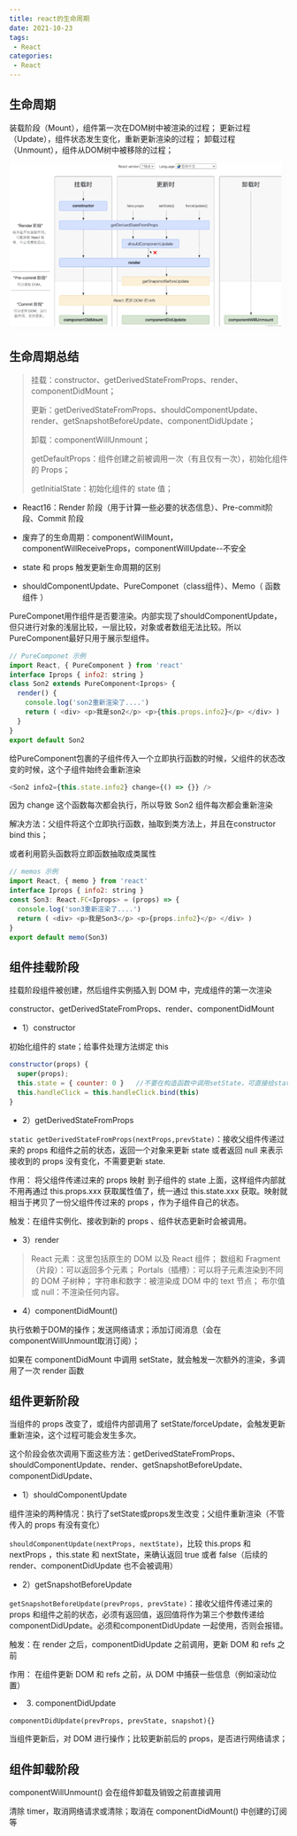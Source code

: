 ```yaml
---
title: react的生命周期
date: 2021-10-23
tags:
 - React
categories: 
 - React
---
```


##  生命周期

装载阶段（Mount），组件第一次在DOM树中被渲染的过程；
更新过程（Update），组件状态发生变化，重新更新渲染的过程；
卸载过程（Unmount），组件从DOM树中被移除的过程；

![cycle](../images/cycle.png)

## 生命周期总结

> 挂载：constructor、getDerivedStateFromProps、render、componentDidMount；
>
> 更新：getDerivedStateFromProps、shouldComponentUpdate、render、getSnapshotBeforeUpdate、componentDidUpdate；
>
> 卸载：componentWillUnmount；
>
> getDefaultProps：组件创建之前被调用一次（有且仅有一次），初始化组件的 Props；
>
> getInitialState：初始化组件的 state 值；


- React16：Render 阶段（用于计算一些必要的状态信息）、Pre-commit阶段、Commit 阶段

- 废弃了的生命周期：componentWillMount，componentWillReceiveProps，componentWillUpdate--不安全

- state 和 props 触发更新生命周期的区别

- shouldComponentUpdate、PureComponet（class组件）、Memo（ 函数组件 ）

PureComponet用作组件是否要渲染。内部实现了shouldComponentUpdate，但只进行对象的浅层比较，一层比较，对象或者数组无法比较。所以PureComponent最好只用于展示型组件。



```js
// PureComponet 示例
import React, { PureComponent } from 'react'
interface Iprops { info2: string }
class Son2 extends PureComponent<Iprops> {
  render() {
    console.log('son2重新渲染了....')
    return ( <div> <p>我是son2</p> <p>{this.props.info2}</p> </div> )
  }
}
export default Son2
```

给PureComponent包裹的子组件传入一个立即执行函数的时候，父组件的状态改变的时候，这个子组件始终会重新渲染



```js
<Son2 info2={this.state.info2} change={() => {}} />
```

因为 change 这个函数每次都会执行，所以导致 Son2 组件每次都会重新渲染

解决方法：父组件将这个立即执行函数，抽取到类方法上，并且在constructor bind this；

或者利用箭头函数将立即函数抽取成类属性

```js
// memos 示例
import React, { memo } from 'react'
interface Iprops { info2: string }
const Son3: React.FC<Iprops> = (props) => {
  console.log('son3重新渲染了....')
  return ( <div> <p>我是Son3</p> <p>{props.info2}</p> </div> )
}
export default memo(Son3)
```


##  **组件挂载阶段**


挂载阶段组件被创建，然后组件实例插入到 DOM 中，完成组件的第一次渲染

constructor、getDerivedStateFromProps、render、componentDidMount


-  1）constructor

初始化组件的 state；给事件处理方法绑定 this


```js
constructor(props) {
  super(props);
  this.state = { counter: 0 }   //不要在构造函数中调用setState，可直接给state设置初始值
  this.handleClick = this.handleClick.bind(this)
}
```

-  2）getDerivedStateFromProps

`static getDerivedStateFromProps(nextProps,prevState)`：接收父组件传递过来的 props 和组件之前的状态，返回一个对象来更新 state 或者返回 null 来表示接收到的 props 没有变化，不需要更新 state.

作用： 将父组件传递过来的 props 映射 到子组件的 state 上面，这样组件内部就不用再通过 this.props.xxx 获取属性值了，统一通过 this.state.xxx 获取。映射就相当于拷贝了一份父组件传过来的 props ，作为子组件自己的状态。

触发：在组件实例化、接收到新的 props 、组件状态更新时会被调用。


- 3）render

> React 元素：这里包括原生的 DOM 以及 React 组件；
> 数组和 Fragment（片段）：可以返回多个元素；
> Portals（插槽）：可以将子元素渲染到不同的 DOM 子树种；
> 字符串和数字：被渲染成 DOM 中的 text 节点；
> 布尔值或 null：不渲染任何内容。

- 4）componentDidMount()

执行依赖于DOM的操作；发送网络请求；添加订阅消息（会在componentWillUnmount取消订阅）；

如果在 componentDidMount 中调用 setState，就会触发一次额外的渲染，多调用了一次 render 函数


## **组件更新阶段**


当组件的 props 改变了，或组件内部调用了 setState/forceUpdate，会触发更新重新渲染，这个过程可能会发生多次。

这个阶段会依次调用下面这些方法：getDerivedStateFromProps、shouldComponentUpdate、render、getSnapshotBeforeUpdate、componentDidUpdate、

- 1）shouldComponentUpdate

组件渲染的两种情况：执行了setState或props发生改变；父组件重新渲染（不管传入的 props 有没有变化）

`shouldComponentUpdate(nextProps, nextState)`，比较 this.props 和 nextProps ，this.state 和 nextState，来确认返回 true 或者 false（后续的 render、componentDidUpdate 也不会被调用）

- 2）getSnapshotBeforeUpdate

`getSnapshotBeforeUpdate(prevProps, prevState)`：接收父组件传递过来的 props 和组件之前的状态，必须有返回值，返回值将作为第三个参数传递给 componentDidUpdate。必须和componentDidUpdate 一起使用，否则会报错。

触发：在 render 之后，componentDidUpdate 之前调用，更新 DOM 和 refs 之前

作用： 在组件更新 DOM 和 refs 之前，从 DOM 中捕获一些信息（例如滚动位置）

- 3) componentDidUpdate

` componentDidUpdate(prevProps, prevState, snapshot){} `

当组件更新后，对 DOM 进行操作；比较更新前后的 props，是否进行网络请求；


## **组件卸载阶段**

componentWillUnmount() 会在组件卸载及销毁之前直接调用

清除 timer，取消网络请求或清除；取消在 componentDidMount() 中创建的订阅等






